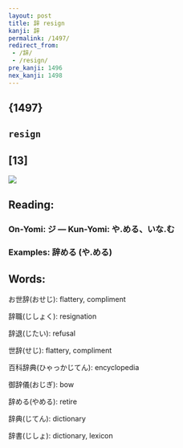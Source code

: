 ```yaml
---
layout: post
title: 辞 resign
kanji: 辞
permalink: /1497/
redirect_from:
 - /辞/
 - /resign/
pre_kanji: 1496
nex_kanji: 1498
---
```


## {1497}

## `resign`

## [13]

<div class="stroke"><img src="E8BE9E.png" /></div>

## Reading:

### On-Yomi: ジ &mdash; Kun-Yomi: や.める、いな.む

### Examples: 辞める (や.める)

## Words:

お世辞(おせじ): flattery, compliment

辞職(じしょく): resignation

辞退(じたい): refusal

世辞(せじ): flattery, compliment

百科辞典(ひゃっかじてん): encyclopedia

御辞儀(おじぎ): bow

辞める(やめる): retire

辞典(じてん): dictionary

辞書(じしょ): dictionary, lexicon
